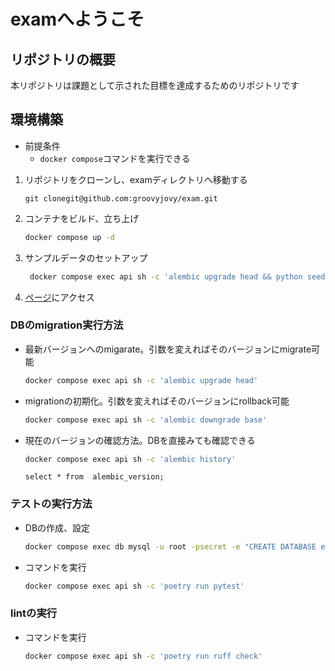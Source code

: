 # examへようこそ

## リポジトリの概要
本リポジトリは課題として示された目標を達成するためのリポジトリです

## 環境構築
- 前提条件
    - `docker compose`コマンドを実行できる

1. リポジトリをクローンし、examディレクトリへ移動する
    ```
    git clonegit@github.com:groovyjovy/exam.git
    ```

2. コンテナをビルド、立ち上げ
    ``` bash
    docker compose up -d
    ```

3. サンプルデータのセットアップ
    ``` bash
     docker compose exec api sh -c 'alembic upgrade head && python seeds/seed.py'
    ```

4. [ページ](http://localhost:4000/books)にアクセス

### DBのmigration実行方法

- 最新バージョンへのmigarate。引数を変えればそのバージョンにmigrate可能
    ``` bash
    docker compose exec api sh -c 'alembic upgrade head'
    ```

- migrationの初期化。引数を変えればそのバージョンにrollback可能
    ``` bash
    docker compose exec api sh -c 'alembic downgrade base'
    ```

- 現在のバージョンの確認方法。DBを直接みても確認できる
    ``` bash
    docker compose exec api sh -c 'alembic history'
    ```

    ``` mysql
    select * from  alembic_version;
    ```

### テストの実行方法
- DBの作成、設定
    ``` bash
    docker compose exec db mysql -u root -psecret -e "CREATE DATABASE exam_test; GRANT ALL PRIVILEGES ON exam_test.* TO 'user'@'%'; FLUSPRIVILEGE"
    ```

- コマンドを実行
    ``` bash
    docker compose exec api sh -c 'poetry run pytest'   
    ```

### lintの実行
- コマンドを実行
    ``` bash
    docker compose exec api sh -c 'poetry run ruff check'
    ```
